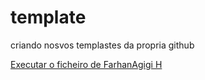# template
 criando nosvos templastes da propria github

<a href="https://farhanagigi.github.io/template/farhan.html">Executar o ficheiro de FarhanAgigi H</a>